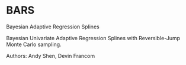 # BARS
Bayesian Adaptive Regression Splines

Bayesian Univariate Adaptive Regression Splines with Reversible-Jump Monte Carlo sampling.

Authors: Andy Shen, Devin Francom
